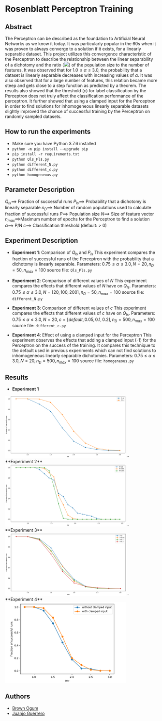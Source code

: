 # Rosenblatt Perceptron Training

## Abstract
The Perceptron can be described as the foundation to Artificial Neural Networks as we know it today. It was particularly popular in the 60s when it was proven to always converge to a solution if it exists, for a linearly separable dataset. This project utilizes this convergence characteristic of the Perceptron to describe the relationship between the linear separability of a dichotomy and the ratio (<img src="https://render.githubusercontent.com/render/math?math=\alpha">) of the population size to the number of features. It was observed that for $1.0\leq \alpha \leq 3.0$, the probability that a dataset is linearly separable decreases with increasing values of $\alpha$. It was also observed that for a large number of features, this relation became more steep and gets close to a step function as predicted by a theorem. The results also showed that the threshold $(c)$ for label classification by the Perceptron does not truly affect the classification performance of the perceptron. It further showed that using a clamped input for the Perceptron in order to find solutions for inhomogeneous linearly separable datasets slightly improved the chance of successful training by the Perceptron on randomly sampled datasets.

## How to run the experiments
- Make sure you have Python 3.7.6 installed
- `python -m pip install --upgrade pip`
- `pip install -r requirements.txt`
- `python Qls_Pls.py`
- `python different_N.py`
- `python different_c.py`
- `python homogeneous.py`


## Parameter Description
$Q_{ls}\implies$ Fraction of successful runs
$P_{ls}\implies$ Probability that a dichotomy is linearly separable
$n_D\implies$ Number of random populations used to calculate fraction of successful runs
$P\implies$ Population size
$N\implies$ Size of feature vector
$n_{max}\implies$Maximum number of epochs for the Perceptron to find a solution
$\alpha\implies$ P/N
$c\implies$ Classification threshold (default: > 0)
## Experiment Description
- **Experiment 1**: Comparison of $Q_{ls}$ and $P_{ls}$
	This experiment compares the fraction of successful runs of the Perceptron with the probability that a dichotomy is linearly separable. 
Parameters: $0.75\leq\alpha\leq3.0,N=20,n_D=50,n_{max}=100$
source file: `Qls_Pls.py`

- **Experiment 2**:  Comparison of  different values of $N$
This experiment compares the effects that different values of $N$ have on $Q_{ls}$. 
Parameters: $0.75\leq\alpha\leq3.0,N=[20,100,200], n_D=50,n_{max}=100$
source file: `different_N.py`

- **Experiment 3**: Comparison of different values of $c$
This experiment compares the effects that different values of $c$ have on $Q_{ls}$. 
Parameters: $0.75\leq\alpha\leq3.0,N=20, c=[default, 0.05, 0.1,0.2], n_D=500,n_{max}=100$
source file: `different_c.py`

- **Experiment 4**: Effect of using a clamped input for the Perceptron
This experiment observes the effects that adding a clamped input (-1) for the Perceptron on the success of the training. It compares this technique to the default used in previous experiments which can not find solutions to inhomogeneous linearly separable dichotomies.
Parameters: $0.75\leq\alpha\leq3.0,N=20, n_D=500,n_{max}=100$
source file: `homogeneous.py`

## Results
- **Experiment 1** 
<img src="results/PlsQls.png" width="400" >
- **Experiment 2**
<img src="results/differentN.png" width="400" >
- **Experiment 3**
<img src="results/different_c.png" width="400" >
- **Experiment 4**
<img src="results/homogeneous.png" width="400" >


## Authors
- [Brown Ogum](https://github.com/brown532)
- [Juanjo Guerrero](https://github.com/juanjoguerrero8)



